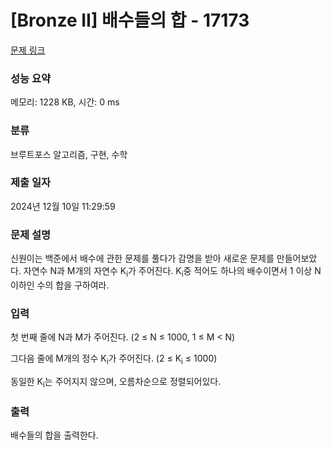 # [Bronze II] 배수들의 합 - 17173 

[문제 링크](https://www.acmicpc.net/problem/17173) 

### 성능 요약

메모리: 1228 KB, 시간: 0 ms

### 분류

브루트포스 알고리즘, 구현, 수학

### 제출 일자

2024년 12월 10일 11:29:59

### 문제 설명

<p>신원이는 백준에서 배수에 관한 문제를 풀다가 감명을 받아 새로운 문제를 만들어보았다. 자연수 N과 M개의 자연수 K<sub>i</sub>가 주어진다. K<sub>i</sub>중 적어도 하나의 배수이면서 1 이상 N 이하인 수의 합을 구하여라.</p>

### 입력 

 <p>첫 번째 줄에 N과 M가 주어진다. (2 ≤ N ≤ 1000, 1 ≤ M < N)</p>

<p>그다음 줄에 M개의 정수 K<sub>i</sub>가 주어진다. (2 ≤ K<sub>i</sub> ≤ 1000)</p>

<p>동일한 K<sub>i</sub>는 주어지지 않으며, 오름차순으로 정렬되어있다.</p>

### 출력 

 <p>배수들의 합을 출력한다.</p>

